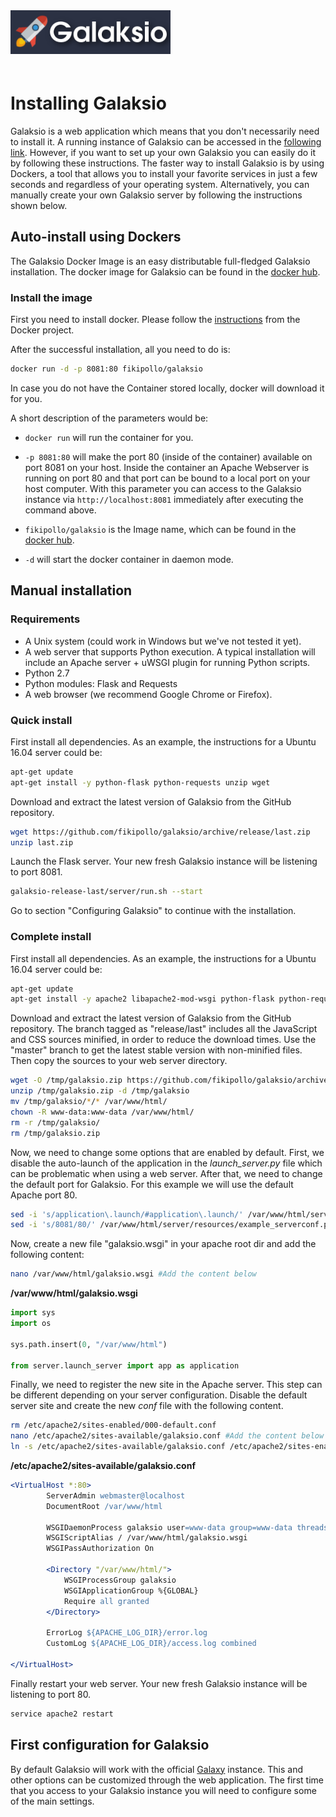 <div class="imageContainer" style="" >
    <img src="galaksio_logo.png" title="Galaksio logo." style=" height: 70px !important; margin-bottom: 20px; ">
</div>

# Installing Galaksio
Galaksio is a web application which means that you don't necessarily need to install it. A running instance of Galaksio can be accessed in the [following link](http://77.235.253.122:8093). However, if you want to set up your own Galaksio you can easily do it by following these instructions. The faster way to install Galaksio is by using Dockers, a tool that allows you to install your favorite services in just a few seconds and regardless of your operating system. Alternatively, you can manually create your own Galaksio server by following the instructions shown below.

## Auto-install using Dockers
The Galaksio Docker Image is an easy distributable full-fledged Galaksio installation. The docker image for Galaksio can be found in the [docker hub](https://hub.docker.com/r/fikipollo/galaksio/).

### Install the image

First you need to install docker. Please follow the [instructions](https://docs.docker.com/installation/) from the Docker project.

After the successful installation, all you need to do is:

```sh
docker run -d -p 8081:80 fikipollo/galaksio
```

In case you do not have the Container stored locally, docker will download it for you.

A short description of the parameters would be:
- `docker run` will run the container for you.

- `-p 8081:80` will make the port 80 (inside of the container) available on port 8081 on your host.
    Inside the container an Apache Webserver is running on port 80 and that port can be bound to a local port on your host computer.
    With this parameter you can access to the Galaksio instance via `http://localhost:8081` immediately after executing the command above.

- `fikipollo/galaksio` is the Image name, which can be found in the [docker hub](https://hub.docker.com/r/fikipollo/galaksio/).

- `-d` will start the docker container in daemon mode.


## Manual installation
### Requirements
- A Unix system (could work in Windows but we've not tested it yet).
- A web server that supports Python execution. A typical installation will include an Apache server + uWSGI plugin for running Python scripts.
- Python 2.7
- Python modules: Flask and Requests
- A web browser (we recommend Google Chrome or Firefox).

### Quick install
First install all dependencies. As an example, the instructions for a Ubuntu 16.04 server could be:
```bash
apt-get update
apt-get install -y python-flask python-requests unzip wget
```
Download and extract the latest version of Galaksio from the GitHub repository.
```bash
wget https://github.com/fikipollo/galaksio/archive/release/last.zip
unzip last.zip
```

Launch the Flask server. Your new fresh Galaksio instance will be listening to port 8081.
```bash
galaksio-release-last/server/run.sh --start
```

Go to section "Configuring Galaksio" to continue with the installation.

### Complete install
First install all dependencies. As an example, the instructions for a Ubuntu 16.04 server could be:
```bash
apt-get update
apt-get install -y apache2 libapache2-mod-wsgi python-flask python-requests unzip nano wget
```

Download and extract the latest version of Galaksio from the GitHub repository. The branch tagged as "release/last" includes all the JavaScript and CSS sources minified, in order to reduce the download times. Use the "master" branch to get the latest stable version with non-minified files. Then copy the sources to your web server directory.

```bash
wget -O /tmp/galaksio.zip https://github.com/fikipollo/galaksio/archive/release/last.zip
unzip /tmp/galaksio.zip -d /tmp/galaksio
mv /tmp/galaksio/*/* /var/www/html/
chown -R www-data:www-data /var/www/html/
rm -r /tmp/galaksio/
rm /tmp/galaksio.zip
```

Now, we need to change some options that are enabled by default. First, we disable the auto-launch of the application in the *launch_server.py* file which can be problematic when using a web server. After that, we need to change the default port for Galaksio. For this example we will use the default Apache port 80.
```bash
sed -i 's/application\.launch/#application\.launch/' /var/www/html/server/launch_server.py
sed -i 's/8081/80/' /var/www/html/server/resources/example_serverconf.py
```

Now, create a new file "galaksio.wsgi" in your apache root dir and add the following content:
```bash
nano /var/www/html/galaksio.wsgi #Add the content below
```
**/var/www/html/galaksio.wsgi**
```python
import sys
import os

sys.path.insert(0, "/var/www/html")

from server.launch_server import app as application
```

Finally, we need to register the new site in the Apache server. This step can be different depending on your server configuration. Disable the default server site and create the new *conf* file with the following content.
```bash
rm /etc/apache2/sites-enabled/000-default.conf
nano /etc/apache2/sites-available/galaksio.conf #Add the content below
ln -s /etc/apache2/sites-available/galaksio.conf /etc/apache2/sites-enabled/
```
**/etc/apache2/sites-available/galaksio.conf**
```apache
<VirtualHost *:80>
        ServerAdmin webmaster@localhost
        DocumentRoot /var/www/html

        WSGIDaemonProcess galaksio user=www-data group=www-data threads=4 home=/var/www/html
        WSGIScriptAlias / /var/www/html/galaksio.wsgi
        WSGIPassAuthorization On

        <Directory "/var/www/html/">
            WSGIProcessGroup galaksio
            WSGIApplicationGroup %{GLOBAL}
            Require all granted
        </Directory>

        ErrorLog ${APACHE_LOG_DIR}/error.log
        CustomLog ${APACHE_LOG_DIR}/access.log combined

</VirtualHost>
```

Finally restart your web server.  Your new fresh Galaksio instance will be listening to port 80.
```bash
service apache2 restart
```
## First configuration for Galaksio
By default Galaksio will work with the official [Galaxy](https://usegalaxy.org) instance.
This and other options can be customized through the web application.
The first time that you access to your Galaksio instance you will need to configure some of the main settings.
